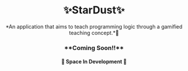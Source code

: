 <h1 align="center">✨StarDust✨</h1>

<p align="center">*An application that aims to teach programming logic through a gamified teaching concept.*🚀</p>

<h3 align="center">**Coming Soon!!**</h3>

<h4 align="center"> 
	🚧  Space In Development  🚧
</h4>